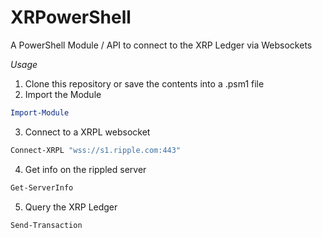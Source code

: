 # XRPowerShell
A PowerShell Module / API to connect to the XRP Ledger via Websockets

*Usage*

1. Clone this repository or save the contents into a .psm1 file
2. Import the Module
```powershell
Import-Module 
```
3. Connect to a XRPL websocket
```powershell
Connect-XRPL "wss://s1.ripple.com:443"
```
4. Get info on the rippled server
```powershell
Get-ServerInfo
```
5. Query the XRP Ledger
```powershell
Send-Transaction
```
